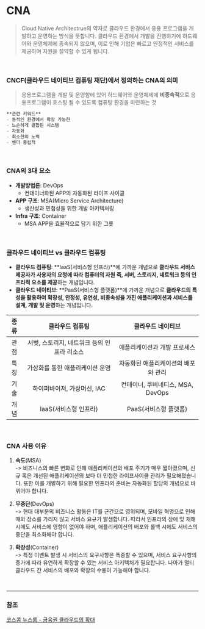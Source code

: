 # CNA
> Cloud Native Architectrue의 약자로 클라우드 환경에서 응용 프로그램을 개발하고 운영하는 방식을 뜻합니다. 클라우드 환경에서 개발을 진행하기에 하드웨어와 운영체제에 종속되지 않으며, 이로 인해 기업은 빠르고 안정적인 서비스를 제공하며 자원을 절약할 수 있게 됩니다.

<br>

### CNCF(클라우드 네이티브 컴퓨팅 재단)에서 정의하는 CNA의 의미
> 응용프로그램을 개발 및 운영함에 있어 하드웨어와 운영체제에 **비종속적**으로 응용프로그램이 호스팅 될 수 있도록 컴퓨팅 환경을 마련하는 것

```md
**관련 키워드**
- 동적인 환경에서 확장 가능한
- 느슨하게 결합된 시스템
- 자동화
- 최소한의 노력
- 벤더 중립적
```

<br>

### CNA의 3대 요소
- **개발방법론**: DevOps
    - 컨테이너화된 APP의 자동화된 라이프 사이클
- **APP 구조**: MSA(Micro Service Architecture)
    - 생산성과 민첩성을 위한 개발 아키텍처링
- **Infra 구조**: Container
    - MSA APP을 효율적으로 담기 위한 그릇

<br>

### 클라우드 네이티브 vs 클라우드 컴퓨팅
- **클라우드 컴퓨팅**: **IaaS(서비스형 인프라)**에 가까운 개념으로 **클라우드 서비스 제공자가 사용자의 요청에 따라 컴퓨터의 자원 즉, 서버, 스토리지, 네트워크 등의 인프라적 요소를 제공**하는 개념입니다.  
- **클라우드 네이티브**: **PaaS(서비스형 플랫폼)**에 가까운 개념으로 **클라우드의 특성을 활용하여 확장성, 안정성, 유연성, 비종속성을 가진 애플리케이션과 서비스를 설계, 개발 및 운영**하는 개념입니다.  

|종류|클라우드 컴퓨팅|클라우드 네이티브|
|:---:|:---:|:---:|
|관점|서벗, 스토리지, 네트워크 등의 인프라 리소스|애플리케이션과 개발 프로세스|
|특징|가상화를 통한 애플리케이션 운영|자동화된 애플리케이션의 배포와 관리|
|기술|하이퍼바이저, 가상머신, IAC|컨테이너, 쿠버네티스, MSA, DevOps|
|개념|IaaS(서비스형 인프라)|PaaS(서비스형 플랫폼)|

<br>

### CNA 사용 이유
1. **속도**(MSA)  
-> 비즈니스의 빠른 변화로 인해 애플리케이션의 배포 주기가 매우 짧아졌으며, 신규 혹은 개선된 애플리케이션의 보다 더 민첩한 라이프사이클 관리가 필요해졌습니다. 또한 이를 개발하기 위해 필요한 인프라의 준비는 자동화된 할당의 개념으로 바뀌어야 합니다.  
  
2. **무중단**(DevOps)  
-> 현대 대부분의 비즈니스 활동은 IT를 근간으로 영위되며, 모바일 혁명으로 인해 때와 장소를 가리지 않고 서비스 요규가 발생합니다. 따라서 인프라의 장애 및 재해 시에도 서비스에 영향이 없어야 하며, 애플리케이션의 배포와 롤백 시에도 서비스의 중단을 최소화해야 합니다.
  
3. **확장성**(Container)  
-> 특정 이벤트 발생 시 서비스의 요구사항은 폭증할 수 있으며, 서비스 요구사항의 증가에 따라 유연하게 확장할 수 있는 서비스 아키텍처가 필요합니다. 나아가 멀티 클라우드 간 서비스의 배포와 확장의 수용이 가능해야 합니다.

<br>

---

### 참조
[코스콤 뉴스룸 - 금융권 클라우드의 확대](https://newsroom.koscom.co.kr/36659)